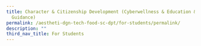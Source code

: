 ```yaml
---
title: Character & Citizenship Development (Cyberwellness & Education & Career
  Guidance)
permalink: /aestheti-dgn-tech-food-sc-dpt/for-students/permalink/
description: ""
third_nav_title: For Students
---
```

